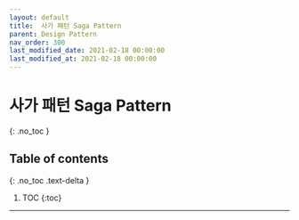 ```yaml
---
layout: default
title:  사가 패턴 Saga Pattern
parent: Design Pattern
nav_order: 300
last_modified_date: 2021-02-18 00:00:00
last_modified_at: 2021-02-18 00:00:00
---
```


# 사가 패턴 Saga Pattern
{: .no_toc }

## Table of contents
{: .no_toc .text-delta }

1. TOC
{:toc}

---